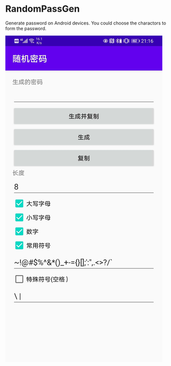# RandomPassGen
Generate password on Android devices. You could choose the charactors to form the password.

![image](https://github.com/dy21/RandomPassGen/blob/master/images/20200621211639.jpg)
